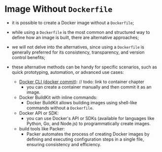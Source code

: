# Image Without `Dockerfile`

- it is possible to create a Docker image without a `Dockerfile`; 
- while using a `Dockerfile` is the most common and structured way to define how an image is built, there are alternative approaches;
- we will not delve into the alternatives, since using a `Dockerfile` is generally preferred for its consistency, transparency, and version control benefits;
 

- these alternative methods can be handy for specific scenarios, such as quick prototyping, automation, or advanced use cases:
  - [Docker CLI (docker commit)](): // todo: link to container chapter
    - you can create a container manually and then commit it as an image.
  - Docker BuildKit with inline commands:
    - Docker BuildKit allows building images using shell-like commands without a `Dockerfile`.
  - Docker API or SDK:
    - you can use Docker's API or SDKs (available for languages like Python, Go, and Node.js) to programmatically create images.
  - build tools like Packer:
    - Packer automates the process of creating Docker images by defining and executing configuration steps in a single file, ensuring consistency and efficiency.
